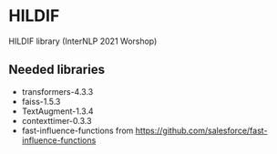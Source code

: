 # HILDIF
HILDIF library (InterNLP 2021 Worshop)

## Needed libraries 

* transformers-4.3.3
* faiss-1.5.3
* TextAugment-1.3.4
* contexttimer-0.3.3
* fast-influence-functions from https://github.com/salesforce/fast-influence-functions
